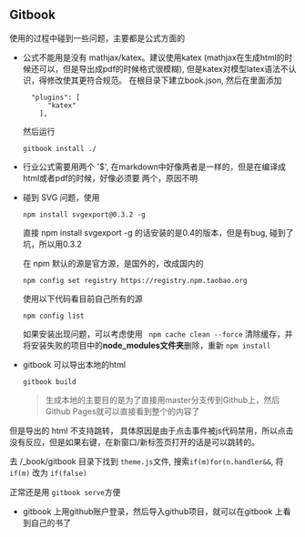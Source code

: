 ## Gitbook

使用的过程中碰到一些问题，主要都是公式方面的

* 公式不能用是没有 mathjax/katex。建议使用katex (mathjax在生成html的时候还可以，但是导出成pdf的时候格式很模糊), 但是katex对模型latex语法不认识，得修改使其更符合规范。 在根目录下建立book.json, 然后在里面添加

  ```
    "plugins": [
        "katex"
      ],
  ```

  然后运行 

  ```
  gitbook install ./
  ```

  

* 行业公式需要用两个 '\$', 在markdown中好像两者是一样的，但是在编译成html或者pdf的时候，好像必须要 两个，原因不明

* 碰到 SVG 问题，使用

  ```
  npm install svgexport@0.3.2 -g
  ```

  直接 npm install svgexport -g 的话安装的是0.4的版本，但是有bug, 碰到了坑，所以用0.3.2

  在 npm 默认的源是官方源，是国外的，改成国内的

  ```
  npm config set registry https://registry.npm.taobao.org
  ```

  使用以下代码看目前自己所有的源

  ```
  npm config list
  ```

  如果安装出现问题，可以考虑使用 ``` npm cache clean --force``` 清除缓存，并将安装失败的项目中的**node_modules文件夹**删除，重新 ```npm install```
  
* gitbook 可以导出本地的html

  ```
  gitbook build
  ```

  > 生成本地的主要目的是为了直接用master分支传到Github上，然后Github Pages就可以直接看到整个的内容了

但是导出的 html 不支持跳转， 具体原因是由于点击事件被js代码禁用，所以点击没有反应，但是如果右键，在新窗口/新标签页打开的话是可以跳转的。

去 /_book/gitbook 目录下找到 `theme.js`文件, 搜索`if(m)for(n.handler&&`, 将`if(m)` 改为 `if(false)`

正常还是用 `gitbook serve`方便 

*  gitbook 上用github账户登录，然后导入github项目，就可以在gitbook 上看到自己的书了
  

  

  

